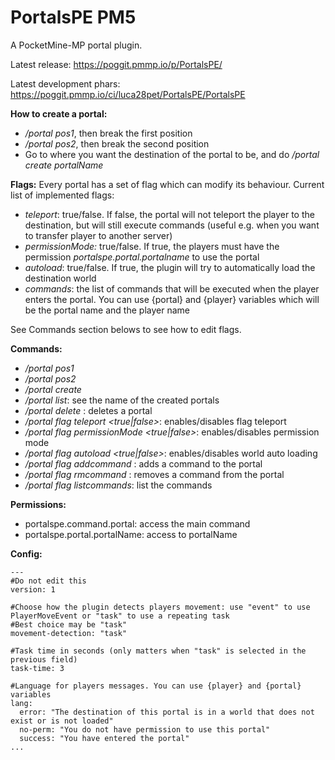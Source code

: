 # PortalsPE PM5
A PocketMine-MP portal plugin.

Latest release: https://poggit.pmmp.io/p/PortalsPE/

Latest development phars: https://poggit.pmmp.io/ci/luca28pet/PortalsPE/PortalsPE

**How to create a portal:**
- _/portal pos1_, then break the first position
- _/portal pos2_, then break the second position
- Go to where you want the destination of the portal to be, and do _/portal create portalName_

**Flags:**
Every portal has a set of flag which can modify its behaviour.
Current list of implemented flags:
- _teleport_: true/false. If false, the portal will not teleport the player to the destination, but will still execute commands (useful e.g. when you want to transfer player to another server)
- _permissionMode:_ true/false. If true, the players must have the permission _portalspe.portal.portalname_ to use the portal
- _autoload_: true/false. If true, the plugin will try to automatically load the destination world
- _commands_: the list of commands that will be executed when the player enters the portal. You can use {portal} and {player} variables which will be the portal name and the player name

See Commands section belows to see how to edit flags.

**Commands:**
- _/portal pos1_
- _/portal pos2_
- _/portal create <portal name>_
- _/portal list_: see the name of the created portals
- _/portal delete <portal name>_: deletes a portal
- _/portal flag teleport <true|false>_: enables/disables flag teleport
- _/portal flag permissionMode <true|false>_: enables/disables permission mode
- _/portal flag autoload <true|false>_: enables/disables world auto loading
- _/portal flag addcommand <a command>_: adds a command to the portal
- _/portal flag rmcommand <a command>_: removes a command from the portal
- _/portal flag listcommands_: list the commands

**Permissions:**
- portalspe.command.portal: access the main command
- portalspe.portal.portalName: access to portalName

**Config:**

```
---
#Do not edit this
version: 1

#Choose how the plugin detects players movement: use "event" to use PlayerMoveEvent or "task" to use a repeating task
#Best choice may be "task"
movement-detection: "task"

#Task time in seconds (only matters when "task" is selected in the previous field)
task-time: 3

#Language for players messages. You can use {player} and {portal} variables
lang:
  error: "The destination of this portal is in a world that does not exist or is not loaded"
  no-perm: "You do not have permission to use this portal"
  success: "You have entered the portal"
...
```

